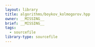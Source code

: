 ```yaml
---
layout: library
title: algorithms/boykov_kolmogorov.hpp
owner: __MISSING__
brief: __MISSING__
tags:
  - sourcefile
library-type: sourcefile
---
```

